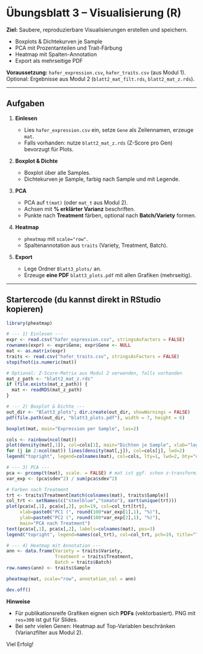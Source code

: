 # Übungsblatt 3 – Visualisierung (R)

**Ziel:** Saubere, reproduzierbare Visualisierungen erstellen und speichern.
- Boxplots & Dichtekurven je Sample
- PCA mit Prozentanteilen und Trait-Färbung
- Heatmap mit Spalten-Annotation
- Export als mehrseitige PDF

**Voraussetzung:** `hafer_expression.csv`, `hafer_traits.csv` (aus Modul 1).
Optional: Ergebnisse aus Modul 2 (`blatt2_mat_filt.rds`, `blatt2_mat_z.rds`).

---

## Aufgaben

1) **Einlesen**
   - Lies `hafer_expression.csv` ein, setze `Gene` als Zeilennamen, erzeuge `mat`.
   - Falls vorhanden: nutze `blatt2_mat_z.rds` (Z-Score pro Gen) bevorzugt für Plots.

2) **Boxplot & Dichte**
   - Boxplot über alle Samples.
   - Dichtekurven je Sample, farbig nach Sample und mit Legende.

3) **PCA**
   - PCA auf `t(mat)` (oder `mat_t` aus Modul 2).
   - Achsen mit **% erklärter Varianz** beschriften.
   - Punkte nach **Treatment** färben, optional nach **Batch/Variety** formen.

4) **Heatmap**
   - `pheatmap` mit `scale="row"`.
   - Spaltenannotation aus `traits` (Variety, Treatment, Batch).

5) **Export**
   - Lege Ordner `Blatt3_plots/` an.
   - Erzeuge **eine PDF** `blatt3_plots.pdf` mit allen Grafiken (mehrseitig).

---

## Startercode (du kannst direkt in RStudio kopieren)

```r
library(pheatmap)

# --- 1) Einlesen ---
expr <- read.csv("hafer_expression.csv", stringsAsFactors = FALSE)
rownames(expr) <- expr$Gene; expr$Gene <- NULL
mat <- as.matrix(expr)
traits <- read.csv("hafer_traits.csv", stringsAsFactors = FALSE)
stopifnot(is.numeric(mat))

# Optional: Z-Score-Matrix aus Modul 2 verwenden, falls vorhanden
mat_z_path <- "blatt2_mat_z.rds"
if (file.exists(mat_z_path)) {
  mat <- readRDS(mat_z_path)
}

# --- 2) Boxplot & Dichte ---
out_dir <- "Blatt3_plots"; dir.create(out_dir, showWarnings = FALSE)
pdf(file.path(out_dir, "blatt3_plots.pdf"), width = 7, height = 6)

boxplot(mat, main="Expression per Sample", las=2)

cols <- rainbow(ncol(mat))
plot(density(mat[,1]), col=cols[1], main="Dichten je Sample", xlab="log2(Expression)")
for (j in 2:ncol(mat)) lines(density(mat[,j]), col=cols[j], lwd=2)
legend("topright", legend=colnames(mat), col=cols, lty=1, lwd=2, bty="o")

# --- 3) PCA ---
pca <- prcomp(t(mat), scale. = FALSE) # mat ist ggf. schon z-transformiert
var_exp <- (pca$sdev^2) / sum(pca$sdev^2)

# Farben nach Treatment
trt <- traits$Treatment[match(colnames(mat), traits$Sample)]
col_trt <- setNames(c("steelblue","tomato"), sort(unique(trt)))
plot(pca$x[,1], pca$x[,2], pch=19, col=col_trt[trt],
     xlab=paste0("PC1 (", round(100*var_exp[1],1), "%)"),
     ylab=paste0("PC2 (", round(100*var_exp[2],1), "%)"),
     main="PCA nach Treatment")
text(pca$x[,1], pca$x[,2], labels=colnames(mat), pos=3)
legend("topright", legend=names(col_trt), col=col_trt, pch=19, title="Treatment", bty="n")

# --- 4) Heatmap mit Annotation ---
ann <- data.frame(Variety = traits$Variety,
                  Treatment = traits$Treatment,
                  Batch = traits$Batch)
row.names(ann) <- traits$Sample

pheatmap(mat, scale="row", annotation_col = ann)

dev.off()
```

**Hinweise**
- Für publikationsreife Grafiken eignen sich **PDFs** (vektorbasiert). PNG mit `res=300` ist gut für Slides.
- Bei sehr vielen Genen: Heatmap auf Top-Variablen beschränken (Varianzfilter aus Modul 2).

Viel Erfolg!
